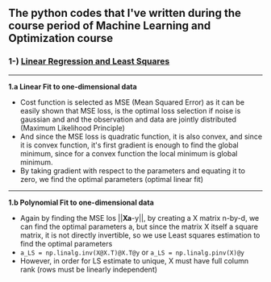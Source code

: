 ## The python codes that I've written during the course period of Machine Learning and Optimization course
### 1-) [Linear Regression and Least Squares](./least\squares)
***
**1.a Linear Fit to one-dimensional data** 
* Cost function is selected as MSE (Mean Squared Error) as it can be easily
shown that MSE loss, is the optimal loss selection if noise is gaussian and
and the observation and data are jointly distributed (Maximum Likelihood Principle)
* And since the MSE loss is quadratic function, it is also convex, and since it is
convex function, it's first gradient is enough to find the global minimum, since 
for a convex function the local minimum is global minimum.
* By taking gradient with respect to the parameters and equating it to zero,
we find the optimal parameters (optimal linear fit)
***
**1.b Polynomial Fit to one-dimensional data**
* Again by finding the MSE los ||**Xa**-y||, by creating a X matrix n-by-d, we
can find the optimal parameters a, but since the matrix X itself a square matrix,
it is not directly invertible, so we use Least squares estimation to find the
optimal parameters
* `a_LS = np.linalg.inv(X@X.T)@X.T@y` or `a_LS = np.linalg.pinv(X)@y`
* However, in order for LS estimate to unique, X must have full column rank (rows must be linearly independent)



